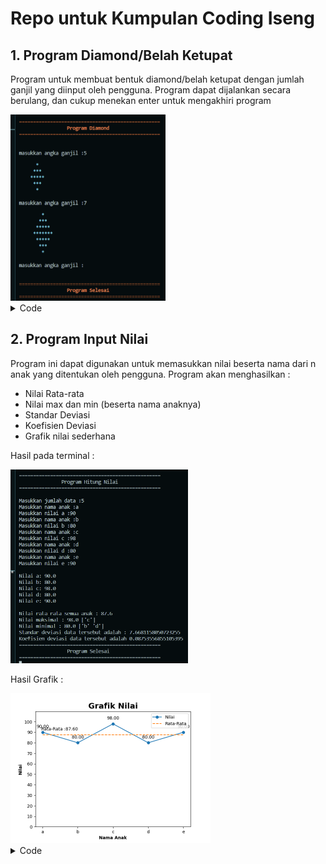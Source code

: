 # Repo untuk Kumpulan Coding Iseng

## 1. Program Diamond/Belah Ketupat
Program untuk membuat bentuk diamond/belah ketupat dengan jumlah ganjil yang diinput oleh pengguna. Program dapat dijalankan secara berulang, dan cukup menekan enter untuk mengakhiri program

<img src="image/diamond2.png" widht="250" height="298">

<details>
<summary>Code</summary>
Ditambahkan juga library rich untuk menambahkan sedikit warna pada terminal
  
```python
import math
import sys
from rich.console import Console

console = Console()

print("")
console.print("="*50,style="red")
teks = "Program Diamond"
console.print(teks.center(50),style="bold red")
console.print("="*50,style="red")
print("")

n = " "
while n != "":
    n = input("\nmasukkan angka ganjil :")
    print("")
    y = 1
    x = 0
    c = 4

    if n != "":
        for i in range(int(n)):
            if i < math.ceil(int(n)/2):
                console.print(" "*(int(n)-i),"*"*(y+x),style="cyan")
                y += 1
                x += 1
            else:
                console.print(" "*(x+1),"*"*(y+x-c),style="cyan")
                c += 4
                x += 1
                y += 1
    else:
        print("")
        console.print("="*50,style="red")
        teks = "Program Selesai"
        console.print(teks.center(50),style="bold red")
        console.print("="*50,style="red")
        print("")
        sys.exit()
```
</details>

## 2. Program Input Nilai
Program ini dapat digunakan untuk memasukkan nilai beserta nama dari n anak yang ditentukan oleh pengguna. Program akan menghasilkan :
- Nilai Rata-rata
- Nilai max dan min (beserta nama anaknya)
- Standar Deviasi
- Koefisien Deviasi
- Grafik nilai sederhana

Hasil pada terminal :

<img src="image/nilai.png" widht="280" height="310">

Hasil Grafik :

<img src="image/grafikNilai.png" widht="320" height="240">

<details>
<summary>Code</summary>
  
```python
import numpy as np
import math

print("")
print("="*50)
end = "Program Hitung Nilai"
endCenter = end.center(50)
print(endCenter)
print("="*50)
print("")

data = []
dataNama = []
dataSD = []
n = float(input("Masukkan jumlah data :"))

i = 1
while i <= n:
    nama = input("Masukkan nama anak :")
    nilai = float(input("Masukkan nilai %s :"%nama))
    dataNama.append(nama)
    data.append(nilai)
    i += 1

print("")

i = 1
while i <= n:
    x = i - 1
    print("Nilai %s:"%dataNama[x],data[x])
    i += 1

rerata = sum(data) / n
nilaiMax = max(data)
nilaiMin = min(data)

for i in data:
    jarak = i-rerata
    jarakKuadrat = jarak ** 2
    dataSD.append(jarakKuadrat)

Std = sum(dataSD) / (n-1)
StandarDeviasi = math.sqrt(Std)
cv = StandarDeviasi/rerata

data_np = np.array(data)
dataNama_np = np.array(dataNama)

print("\nNilai rata-rata semua anak :",rerata)
nMax = np.max(data_np)
pnMax = np.where(data_np == nMax)
whoMax = dataNama_np[pnMax]
print("Nilai maksimal :", nilaiMax, whoMax)
nMin = np.min(data_np)
pnMin = np.where(data_np == nMin)
whoMin = dataNama_np[pnMin]
print("Nilai minimal :", nilaiMin,whoMin)
print("Standar deviasi data tersebut adalah :", StandarDeviasi)
print("Koefisien deviasi data tersebut adalah {}".format(cv))

print("="*50)
end = "Program Selesai"
endCenter = end.center(50)
print(endCenter)
print("="*50)

# Matplotlib
import matplotlib.pyplot as plt

x1 = dataNama_np
y1 = data_np

avg = [rerata]*len(x1)
x2 = dataNama_np
y2 = avg

plt.plot(x1,y1,"o-", label = "Nilai")
plt.plot(x2,y2,'--', label = "Rata-Rata")

plt.yticks([0,10,20,30,40,50,60,70,80,90,100])
axes = plt.gca()
axes.set_ylim([0,110])

for x,y in zip(x1,y1):
    label = "{:.2f}".format(y)
    plt.annotate(label,(x,y),textcoords = "offset points", xytext = (0,10), ha = "center")

plt.annotate("Rata-Rata :{:.2f}".format(rerata),(1,rerata),textcoords = "offset points", xytext = (0,10), ha = "right")

plt.title("Grafik Nilai", fontsize = 18, fontweight = "bold")
plt.xlabel("Nama Anak", fontweight = "bold")
plt.ylabel("Nilai", fontweight = "bold")
plt.legend()

plt.show()
```

</details>
